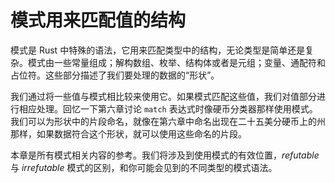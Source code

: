 # 模式用来匹配值的结构

模式是 Rust 中特殊的语法，它用来匹配类型中的结构，无论类型是简单还是复杂。模式由一些常量组成；解构数组、枚举、结构体或者是元组；变量、通配符和占位符。这些部分描述了我们要处理的数据的“形状”。

我们通过将一些值与模式相比较来使用它。如果模式匹配这些值，我们对值部分进行相应处理。回忆一下第六章讨论 `match` 表达式时像硬币分类器那样使用模式。我们可以为形状中的片段命名，就像在第六章中命名出现在二十五美分硬币上的州那样，如果数据符合这个形状，就可以使用这些命名的片段。

本章是所有模式相关内容的参考。我们将涉及到使用模式的有效位置，*refutable* 与 *irrefutable* 模式的区别，和你可能会见到的不同类型的模式语法。
